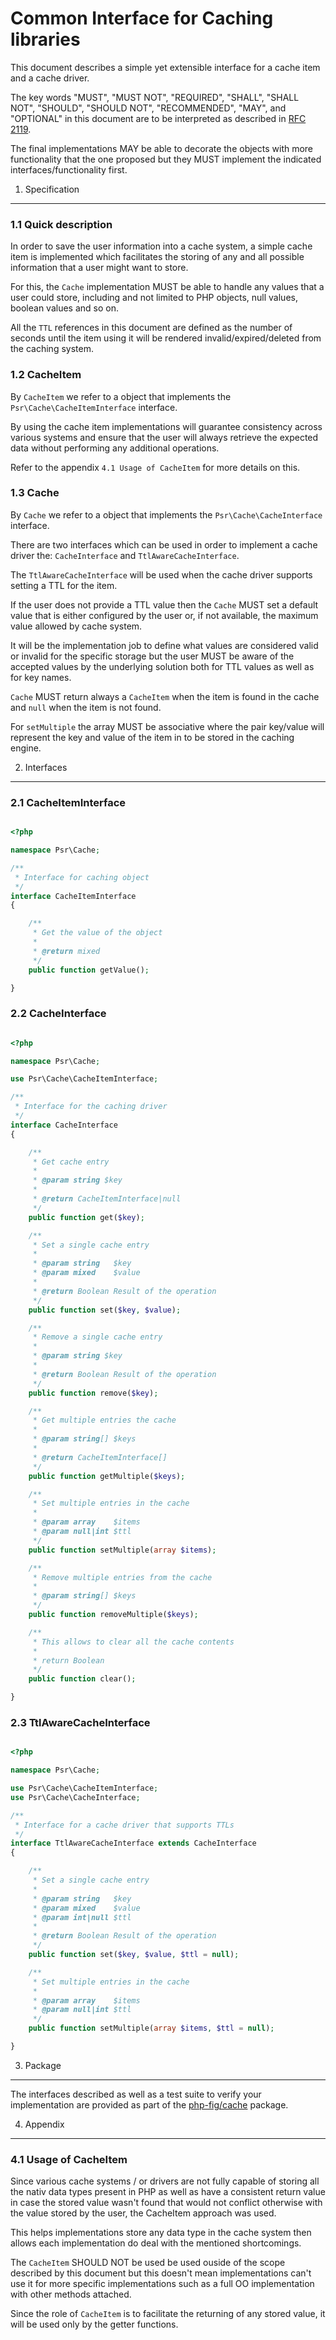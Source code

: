 Common Interface for Caching libraries
================


This document describes a simple yet extensible interface for a cache item and
a cache driver.

The key words "MUST", "MUST NOT", "REQUIRED", "SHALL", "SHALL NOT", "SHOULD",
"SHOULD NOT", "RECOMMENDED", "MAY", and "OPTIONAL" in this document are to be
interpreted as described in [RFC 2119][].

The final implementations MAY be able to decorate the objects with more
functionality that the one proposed but they MUST implement the indicated
interfaces/functionality first.

[RFC 2119]: http://tools.ietf.org/html/rfc2119

1. Specification
-----------------

### 1.1 Quick description

In order to save the user information into a cache system, a simple cache item
is implemented which facilitates the storing of any and all possible
information that a user might want to store.

For this, the `Cache` implementation MUST be able to handle any values that
a user could store, including and not limited to PHP objects, null values,
boolean values and so on.

All the `TTL` references in this document are defined as the number of seconds
until the item using it will be rendered invalid/expired/deleted from the
caching system.

### 1.2 CacheItem

By `CacheItem` we refer to a object that implements the
`Psr\Cache\CacheItemInterface` interface.

By using the cache item implementations will guarantee consistency across
various systems and ensure that the user will always retrieve the expected data
without performing any additional operations.

Refer to the appendix ``` 4.1 Usage of CacheItem ``` for more details on this.

### 1.3 Cache

By `Cache` we refer to a object that implements the `Psr\Cache\CacheInterface`
interface.

There are two interfaces which can be used in order to implement a cache driver
the: ``` CacheInterface ``` and ``` TtlAwareCacheInterface ```.

The ``` TtlAwareCacheInterface ``` will be used when the cache driver supports
setting a TTL for the item.

If the user does not provide a TTL value then the `Cache` MUST set a default
value that is either configured by the user or, if not available, the maximum
value allowed by cache system.

It will be the implementation job to define what values are considered valid
or invalid for the specific storage but the user MUST be aware of the accepted
values by the underlying solution both for TTL values as well as for key names.

`Cache` MUST return always a `CacheItem` when the item is found in the cache
and `null` when the item is not found.

For ```setMultiple``` the array MUST be associative where the pair key/value
will represent the key and value of the item in to be stored in the caching
engine.

2. Interfaces
----------

### 2.1 CacheItemInterface

```php

<?php

namespace Psr\Cache;

/**
 * Interface for caching object
 */
interface CacheItemInterface
{

    /**
     * Get the value of the object
     *
     * @return mixed
     */
    public function getValue();

}

```

### 2.2 CacheInterface

```php

<?php

namespace Psr\Cache;

use Psr\Cache\CacheItemInterface;

/**
 * Interface for the caching driver
 */
interface CacheInterface
{

    /**
     * Get cache entry
     *
     * @param string $key
     *
     * @return CacheItemInterface|null
     */
    public function get($key);

    /**
     * Set a single cache entry
     *
     * @param string   $key
     * @param mixed    $value
     *
     * @return Boolean Result of the operation
     */
    public function set($key, $value);

    /**
     * Remove a single cache entry
     *
     * @param string $key
     *
     * @return Boolean Result of the operation
     */
    public function remove($key);

    /**
     * Get multiple entries the cache
     *
     * @param string[] $keys
     *
     * @return CacheItemInterface[]
     */
    public function getMultiple($keys);

    /**
     * Set multiple entries in the cache
     *
     * @param array    $items
     * @param null|int $ttl
     */
    public function setMultiple(array $items);

    /**
     * Remove multiple entries from the cache
     *
     * @param string[] $keys
     */
    public function removeMultiple($keys);

    /**
     * This allows to clear all the cache contents
     *
     * return Boolean
     */
    public function clear();

}

```

### 2.3 TtlAwareCacheInterface

```php

<?php

namespace Psr\Cache;

use Psr\Cache\CacheItemInterface;
use Psr\Cache\CacheInterface;

/**
 * Interface for a cache driver that supports TTLs
 */
interface TtlAwareCacheInterface extends CacheInterface
{

    /**
     * Set a single cache entry
     *
     * @param string   $key
     * @param mixed    $value
     * @param int|null $ttl
     *
     * @return Boolean Result of the operation
     */
    public function set($key, $value, $ttl = null);

    /**
     * Set multiple entries in the cache
     *
     * @param array    $items
     * @param null|int $ttl
     */
    public function setMultiple(array $items, $ttl = null);

}

```

3. Package
----------

The interfaces described as well as a test suite to verify your implementation
are provided as part of the [php-fig/cache](https://packagist.org/packages/php-fig/psr-cache) package.

4. Appendix
----------

### 4.1 Usage of CacheItem

Since various cache systems / or drivers are not fully capable of storing all
the nativ data types present in PHP as well as have a consistent return value
in case the stored value wasn't found that would not conflict otherwise with
the value stored by the user, the CacheItem approach was used.

This helps implementations store any data type in the cache system then allows
each implementation do deal with the mentioned shortcomings.

The ```CacheItem``` SHOULD NOT be used be used ouside of the scope described
by this document but this doesn't mean implementations can't use it for more
specific implementations such as a full OO implementation with other methods
attached.

Since the role of ``` CacheItem ``` is to facilitate the returning of any
stored value, it will be used only by the getter functions.

